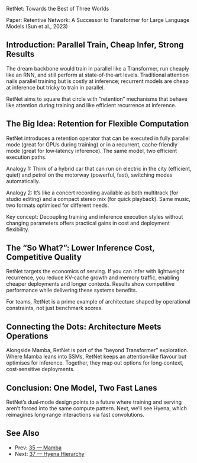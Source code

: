 RetNet: Towards the Best of Three Worlds

Paper: Retentive Network: A Successor to Transformer for Large Language Models (Sun et al., 2023)

## Introduction: Parallel Train, Cheap Infer, Strong Results
The dream backbone would train in parallel like a Transformer, run cheaply like an RNN, and still perform at state‑of‑the‑art levels. Traditional attention nails parallel training but is costly at inference; recurrent models are cheap at inference but tricky to train in parallel.

RetNet aims to square that circle with “retention” mechanisms that behave like attention during training and like efficient recurrence at inference.

## The Big Idea: Retention for Flexible Computation
RetNet introduces a retention operator that can be executed in fully parallel mode (great for GPUs during training) or in a recurrent, cache‑friendly mode (great for low‑latency inference). The same model, two efficient execution paths.

Analogy 1: Think of a hybrid car that can run on electric in the city (efficient, quiet) and petrol on the motorway (powerful, fast), switching modes automatically.

Analogy 2: It’s like a concert recording available as both multitrack (for studio editing) and a compact stereo mix (for quick playback). Same music, two formats optimised for different needs.

Key concept: Decoupling training and inference execution styles without changing parameters offers practical gains in cost and deployment flexibility.

## The “So What?”: Lower Inference Cost, Competitive Quality
RetNet targets the economics of serving. If you can infer with lightweight recurrence, you reduce KV‑cache growth and memory traffic, enabling cheaper deployments and longer contexts. Results show competitive performance while delivering these systems benefits.

For teams, RetNet is a prime example of architecture shaped by operational constraints, not just benchmark scores.

## Connecting the Dots: Architecture Meets Operations
Alongside Mamba, RetNet is part of the “beyond Transformer” exploration. Where Mamba leans into SSMs, RetNet keeps an attention‑like flavour but optimises for inference. Together, they map out options for long‑context, cost‑sensitive deployments.

## Conclusion: One Model, Two Fast Lanes
RetNet’s dual‑mode design points to a future where training and serving aren’t forced into the same compute pattern. Next, we’ll see Hyena, which reimagines long‑range interactions via fast convolutions.

## See Also
- Prev: [35 — Mamba](35-mamba-linear-time-sequence-modeling-gu-dao-2023.md)
- Next: [37 — Hyena Hierarchy](37-hyena-hierarchy-poli-2023.md)


